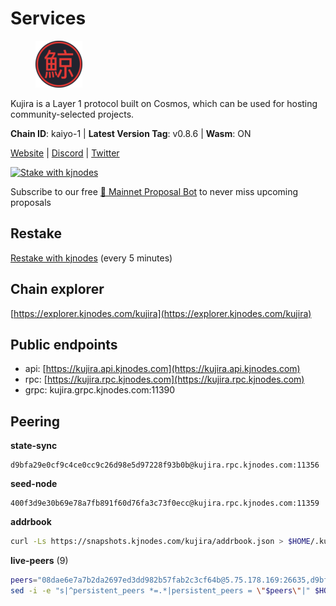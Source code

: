 # Services

<figure><img src="https://raw.githubusercontent.com/kj89/cosmos-images/main/logos/kujira.png" alt=""><figcaption></figcaption></figure>

Kujira is a Layer 1 protocol built on Cosmos, which can be used for  hosting community-selected projects.

**Chain ID**: kaiyo-1 | **Latest Version Tag**: v0.8.6 | **Wasm**: ON

[Website](https://kujira.app) | [Discord](https://discord.gg/teamkujira) | [Twitter](https://twitter.com/TeamKujira)

[![Stake with kjnodes](https://i.ibb.co/cr44Q8j/button-stake-with-kjnodes.png)](https://restake.app/kujira/kujiravaloper1tnuqj73jfn3724lqz34c27tuv80nv336sadqym)

Subscribe to our free [🤖 Mainnet Proposal Bot](https://t.me/kjnodes_proposal_bot) to never miss upcoming proposals

## Restake

[Restake with kjnodes](https://restake.app/kujira/kujiravaloper1tnuqj73jfn3724lqz34c27tuv80nv336sadqym) (every 5 minutes)
## Chain explorer
[https://explorer.kjnodes.com/kujira](https://explorer.kjnodes.com/kujira)

## Public endpoints

* api: [https://kujira.api.kjnodes.com](https://kujira.api.kjnodes.com)
* rpc: [https://kujira.rpc.kjnodes.com](https://kujira.rpc.kjnodes.com)
* grpc: kujira.grpc.kjnodes.com:11390

## Peering

**state-sync**

```text
d9bfa29e0cf9c4ce0cc9c26d98e5d97228f93b0b@kujira.rpc.kjnodes.com:11356
```

**seed-node**

```text
400f3d9e30b69e78a7fb891f60d76fa3c73f0ecc@kujira.rpc.kjnodes.com:11359
```

**addrbook**
```bash
curl -Ls https://snapshots.kjnodes.com/kujira/addrbook.json > $HOME/.kujira/config/addrbook.json
```

**live-peers** (9)
```bash
peers="08dae6e7a7b2da2697ed3dd982b57fab2c3cf64b@5.75.178.169:26635,d9bfa29e0cf9c4ce0cc9c26d98e5d97228f93b0b@65.109.88.38:11356,19b48cd1d62009514a7a375ab4fd198008d96244@213.239.213.142:11856,ff7a1787ea93a49ece2ee92f601a4c52951278c4@185.119.118.112:2000,a7e7864f241db457f38d8e5b5b3c3de989dea2fe@66.94.126.62:26656,c8b74590ce04f0f7c32b1c668290e00ec7ec275e@148.113.8.63:11856,94da43cae2bc6e9d16decfe3d78c64603f5ad9e2@192.118.76.122:26616,d2247f7b919f0781c90ee61958d7044665a22d38@169.155.169.182:26656,b12591db8b67f7a78b2834b5c122299fdb6c8deb@65.108.201.154:2060"
sed -i -e "s|^persistent_peers *=.*|persistent_peers = \"$peers\"|" $HOME/.kujira/config/config.toml
```
